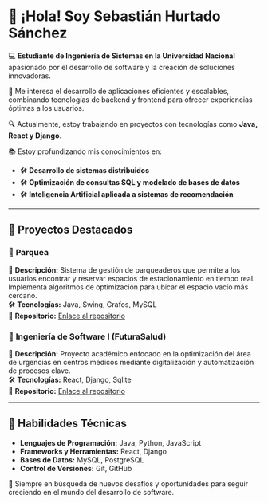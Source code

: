 # 👋 ¡Hola! Soy **Sebastián Hurtado Sánchez**  

💻 **Estudiante de Ingeniería de Sistemas en la Universidad Nacional** apasionado por el desarrollo de software y la creación de soluciones innovadoras.  

🚀 Me interesa el desarrollo de aplicaciones eficientes y escalables, combinando tecnologías de backend y frontend para ofrecer experiencias óptimas a los usuarios.  

🔍 Actualmente, estoy trabajando en proyectos con tecnologías como **Java, React y Django**.  

📚 Estoy profundizando mis conocimientos en:  
- 🛠️ **Desarrollo de sistemas distribuidos**  
- 🛠️ **Optimización de consultas SQL y modelado de bases de datos**  
- 🛠️ **Inteligencia Artificial aplicada a sistemas de recomendación**  

---

## 🚀 Proyectos Destacados  

### 📌 **Parquea**  
📌 **Descripción:** Sistema de gestión de parqueaderos que permite a los usuarios encontrar y reservar espacios de estacionamiento en tiempo real. Implementa algoritmos de optimización para ubicar el espacio vacío más cercano.  
🛠️ **Tecnologías:** Java, Swing, Grafos, MySQL  
🔗 **Repositorio:** [Enlace al repositorio](https://github.com/nzuluga/parquea)  

### 📌 **Ingeniería de Software I (FuturaSalud)**  
📌 **Descripción:** Proyecto académico enfocado en la optimización del área de urgencias en centros médicos mediante digitalización y automatización de procesos clave.  
🛠️ **Tecnologías:** React, Django, Sqlite  
🔗 **Repositorio:** [Enlace al repositorio](https://github.com/ivantdev/IngenieriaSoftwareI)  

---

## 🔧 Habilidades Técnicas  
- **Lenguajes de Programación:** Java, Python, JavaScript  
- **Frameworks y Herramientas:** React, Django  
- **Bases de Datos:** MySQL, PostgreSQL
- **Control de Versiones:** Git, GitHub  

🚀 Siempre en búsqueda de nuevos desafíos y oportunidades para seguir creciendo en el mundo del desarrollo de software.  

